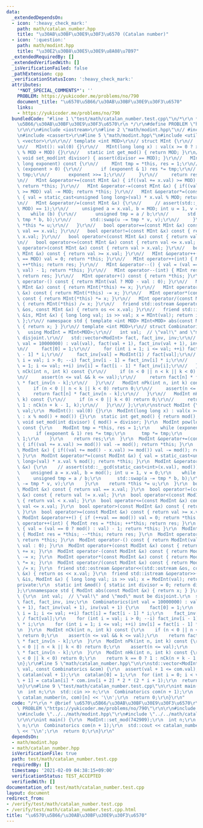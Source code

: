 ```yaml
---
data:
  _extendedDependsOn:
  - icon: ':heavy_check_mark:'
    path: math/catalan_number.hpp
    title: "\u30AB\u30BF\u30E9\u30F3\u6570 (Catalan number)"
  - icon: ':question:'
    path: math/modint.hpp
    title: "\u30E2\u30B8\u30E5\u30E9\u8A08\u7B97"
  _extendedRequiredBy: []
  _extendedVerifiedWith: []
  _isVerificationFailed: false
  _pathExtension: cpp
  _verificationStatusIcon: ':heavy_check_mark:'
  attributes:
    '*NOT_SPECIAL_COMMENTS*': ''
    PROBLEM: https://yukicoder.me/problems/no/790
    document_title: "\u6570\u5B66/\u30AB\u30BF\u30E9\u30F3\u6570"
    links:
    - https://yukicoder.me/problems/no/790
  bundledCode: "#line 1 \"test/math/catalan_number.test.cpp\"\n/*\r\n * @brief \u6570\
    \u5B66/\u30AB\u30BF\u30E9\u30F3\u6570\r\n */\r\n#define PROBLEM \"https://yukicoder.me/problems/no/790\"\
    \r\n\r\n#include <iostream>\r\n#line 2 \"math/modint.hpp\"\n// #include <algorithm>\r\
    \n#include <cassert>\r\n#line 5 \"math/modint.hpp\"\n#include <utility>\r\n#include\
    \ <vector>\r\n\r\n// template <int MOD>\r\n// struct MInt {\r\n//   unsigned val;\r\
    \n//   MInt(): val(0) {}\r\n//   MInt(long long x) : val(x >= 0 ? x % MOD : x\
    \ % MOD + MOD) {}\r\n//   static int get_mod() { return MOD; }\r\n//   static\
    \ void set_mod(int divisor) { assert(divisor == MOD); }\r\n//   MInt pow(long\
    \ long exponent) const {\r\n//     MInt tmp = *this, res = 1;\r\n//     while\
    \ (exponent > 0) {\r\n//       if (exponent & 1) res *= tmp;\r\n//       tmp *=\
    \ tmp;\r\n//       exponent >>= 1;\r\n//     }\r\n//     return res;\r\n//   }\r\
    \n//   MInt &operator+=(const MInt &x) { if((val += x.val) >= MOD) val -= MOD;\
    \ return *this; }\r\n//   MInt &operator-=(const MInt &x) { if((val += MOD - x.val)\
    \ >= MOD) val -= MOD; return *this; }\r\n//   MInt &operator*=(const MInt &x)\
    \ { val = static_cast<unsigned long long>(val) * x.val % MOD; return *this; }\r\
    \n//   MInt &operator/=(const MInt &x) {\r\n//     // assert(std::__gcd(static_cast<int>(x.val),\
    \ MOD) == 1);\r\n//     unsigned a = x.val, b = MOD; int u = 1, v = 0;\r\n// \
    \    while (b) {\r\n//       unsigned tmp = a / b;\r\n//       std::swap(a -=\
    \ tmp * b, b);\r\n//       std::swap(u -= tmp * v, v);\r\n//     }\r\n//     return\
    \ *this *= u;\r\n//   }\r\n//   bool operator==(const MInt &x) const { return\
    \ val == x.val; }\r\n//   bool operator!=(const MInt &x) const { return val !=\
    \ x.val; }\r\n//   bool operator<(const MInt &x) const { return val < x.val; }\r\
    \n//   bool operator<=(const MInt &x) const { return val <= x.val; }\r\n//   bool\
    \ operator>(const MInt &x) const { return val > x.val; }\r\n//   bool operator>=(const\
    \ MInt &x) const { return val >= x.val; }\r\n//   MInt &operator++() { if (++val\
    \ == MOD) val = 0; return *this; }\r\n//   MInt operator++(int) { MInt res = *this;\
    \ ++*this; return res; }\r\n//   MInt &operator--() { val = (val == 0 ? MOD :\
    \ val) - 1; return *this; }\r\n//   MInt operator--(int) { MInt res = *this; --*this;\
    \ return res; }\r\n//   MInt operator+() const { return *this; }\r\n//   MInt\
    \ operator-() const { return MInt(val ? MOD - val : 0); }\r\n//   MInt operator+(const\
    \ MInt &x) const { return MInt(*this) += x; }\r\n//   MInt operator-(const MInt\
    \ &x) const { return MInt(*this) -= x; }\r\n//   MInt operator*(const MInt &x)\
    \ const { return MInt(*this) *= x; }\r\n//   MInt operator/(const MInt &x) const\
    \ { return MInt(*this) /= x; }\r\n//   friend std::ostream &operator<<(std::ostream\
    \ &os, const MInt &x) { return os << x.val; }\r\n//   friend std::istream &operator>>(std::istream\
    \ &is, MInt &x) { long long val; is >> val; x = MInt(val); return is; }\r\n//\
    \ };\r\n// namespace std { template <int MOD> MInt<MOD> abs(const MInt<MOD> &x)\
    \ { return x; } }\r\n// template <int MOD>\r\n// struct Combinatorics {\r\n//\
    \   using ModInt = MInt<MOD>;\r\n//   int val;  // \"val!\" and \"mod\" must be\
    \ disjoint.\r\n//   std::vector<ModInt> fact, fact_inv, inv;\r\n//   Combinatorics(int\
    \ val = 10000000) : val(val), fact(val + 1), fact_inv(val + 1), inv(val + 1) {\r\
    \n//     fact[0] = 1;\r\n//     for (int i = 1; i <= val; ++i) fact[i] = fact[i\
    \ - 1] * i;\r\n//     fact_inv[val] = ModInt(1) / fact[val];\r\n//     for (int\
    \ i = val; i > 0; --i) fact_inv[i - 1] = fact_inv[i] * i;\r\n//     for (int i\
    \ = 1; i <= val; ++i) inv[i] = fact[i - 1] * fact_inv[i];\r\n//   }\r\n//   ModInt\
    \ nCk(int n, int k) const {\r\n//     if (n < 0 || n < k || k < 0) return 0;\r\
    \n//     assert(n <= val && k <= val);\r\n//     return fact[n] * fact_inv[k]\
    \ * fact_inv[n - k];\r\n//   }\r\n//   ModInt nPk(int n, int k) const {\r\n//\
    \     if (n < 0 || n < k || k < 0) return 0;\r\n//     assert(n <= val);\r\n//\
    \     return fact[n] * fact_inv[n - k];\r\n//   }\r\n//   ModInt nHk(int n, int\
    \ k) const {\r\n//     if (n < 0 || k < 0) return 0;\r\n//     return k == 0 ?\
    \ 1 : nCk(n + k - 1, k);\r\n//   }\r\n// };\r\n\r\nstruct ModInt {\r\n  unsigned\
    \ val;\r\n  ModInt(): val(0) {}\r\n  ModInt(long long x) : val(x >= 0 ? x % mod()\
    \ : x % mod() + mod()) {}\r\n  static int get_mod() { return mod(); }\r\n  static\
    \ void set_mod(int divisor) { mod() = divisor; }\r\n  ModInt pow(long long exponent)\
    \ const {\r\n    ModInt tmp = *this, res = 1;\r\n    while (exponent > 0) {\r\n\
    \      if (exponent & 1) res *= tmp;\r\n      tmp *= tmp;\r\n      exponent >>=\
    \ 1;\r\n    }\r\n    return res;\r\n  }\r\n  ModInt &operator+=(const ModInt &x)\
    \ { if((val += x.val) >= mod()) val -= mod(); return *this; }\r\n  ModInt &operator-=(const\
    \ ModInt &x) { if((val += mod() - x.val) >= mod()) val -= mod(); return *this;\
    \ }\r\n  ModInt &operator*=(const ModInt &x) { val = static_cast<unsigned long\
    \ long>(val) * x.val % mod(); return *this; }\r\n  ModInt &operator/=(const ModInt\
    \ &x) {\r\n    // assert(std::__gcd(static_cast<int>(x.val), mod()) == 1);\r\n\
    \    unsigned a = x.val, b = mod(); int u = 1, v = 0;\r\n    while (b) {\r\n \
    \     unsigned tmp = a / b;\r\n      std::swap(a -= tmp * b, b);\r\n      std::swap(u\
    \ -= tmp * v, v);\r\n    }\r\n    return *this *= u;\r\n  }\r\n  bool operator==(const\
    \ ModInt &x) const { return val == x.val; }\r\n  bool operator!=(const ModInt\
    \ &x) const { return val != x.val; }\r\n  bool operator<(const ModInt &x) const\
    \ { return val < x.val; }\r\n  bool operator<=(const ModInt &x) const { return\
    \ val <= x.val; }\r\n  bool operator>(const ModInt &x) const { return val > x.val;\
    \ }\r\n  bool operator>=(const ModInt &x) const { return val >= x.val; }\r\n \
    \ ModInt &operator++() { if (++val == mod()) val = 0; return *this; }\r\n  ModInt\
    \ operator++(int) { ModInt res = *this; ++*this; return res; }\r\n  ModInt &operator--()\
    \ { val = (val == 0 ? mod() : val) - 1; return *this; }\r\n  ModInt operator--(int)\
    \ { ModInt res = *this; --*this; return res; }\r\n  ModInt operator+() const {\
    \ return *this; }\r\n  ModInt operator-() const { return ModInt(val ? mod() -\
    \ val : 0); }\r\n  ModInt operator+(const ModInt &x) const { return ModInt(*this)\
    \ += x; }\r\n  ModInt operator-(const ModInt &x) const { return ModInt(*this)\
    \ -= x; }\r\n  ModInt operator*(const ModInt &x) const { return ModInt(*this)\
    \ *= x; }\r\n  ModInt operator/(const ModInt &x) const { return ModInt(*this)\
    \ /= x; }\r\n  friend std::ostream &operator<<(std::ostream &os, const ModInt\
    \ &x) { return os << x.val; }\r\n  friend std::istream &operator>>(std::istream\
    \ &is, ModInt &x) { long long val; is >> val; x = ModInt(val); return is; }\r\n\
    private:\r\n  static int &mod() { static int divisor = 0; return divisor; }\r\n\
    };\r\nnamespace std { ModInt abs(const ModInt &x) { return x; } }\r\nstruct Combinatorics\
    \ {\r\n  int val;  // \"val!\" and \"mod\" must be disjoint.\r\n  std::vector<ModInt>\
    \ fact, fact_inv, inv;\r\n  Combinatorics(int val = 10000000) : val(val), fact(val\
    \ + 1), fact_inv(val + 1), inv(val + 1) {\r\n    fact[0] = 1;\r\n    for (int\
    \ i = 1; i <= val; ++i) fact[i] = fact[i - 1] * i;\r\n    fact_inv[val] = ModInt(1)\
    \ / fact[val];\r\n    for (int i = val; i > 0; --i) fact_inv[i - 1] = fact_inv[i]\
    \ * i;\r\n    for (int i = 1; i <= val; ++i) inv[i] = fact[i - 1] * fact_inv[i];\r\
    \n  }\r\n  ModInt nCk(int n, int k) const {\r\n    if (n < 0 || n < k || k < 0)\
    \ return 0;\r\n    assert(n <= val && k <= val);\r\n    return fact[n] * fact_inv[k]\
    \ * fact_inv[n - k];\r\n  }\r\n  ModInt nPk(int n, int k) const {\r\n    if (n\
    \ < 0 || n < k || k < 0) return 0;\r\n    assert(n <= val);\r\n    return fact[n]\
    \ * fact_inv[n - k];\r\n  }\r\n  ModInt nHk(int n, int k) const {\r\n    if (n\
    \ < 0 || k < 0) return 0;\r\n    return k == 0 ? 1 : nCk(n + k - 1, k);\r\n  }\r\
    \n};\r\n#line 5 \"math/catalan_number.hpp\"\n\r\nstd::vector<ModInt> catalan_number(int\
    \ val, const Combinatorics &com) {\r\n  assert(val + 1 <= com.val);\r\n  std::vector<ModInt>\
    \ catalan(val + 1);\r\n  catalan[0] = 1;\r\n  for (int i = 0; i < val; ++i) catalan[i\
    \ + 1] = catalan[i] * com.inv[i + 2] * 2 * (2 * i + 1);\r\n  return catalan;\r\
    \n}\r\n#line 9 \"test/math/catalan_number.test.cpp\"\n\r\nint main() {\r\n  ModInt::set_mod(742909);\r\
    \n  int n;\r\n  std::cin >> n;\r\n  Combinatorics com(n + 1);\r\n  std::cout <<\
    \ catalan_number(n, com)[n] << '\\n';\r\n  return 0;\r\n}\r\n"
  code: "/*\r\n * @brief \u6570\u5B66/\u30AB\u30BF\u30E9\u30F3\u6570\r\n */\r\n#define\
    \ PROBLEM \"https://yukicoder.me/problems/no/790\"\r\n\r\n#include <iostream>\r\
    \n#include \"../../math/modint.hpp\"\r\n#include \"../../math/catalan_number.hpp\"\
    \r\n\r\nint main() {\r\n  ModInt::set_mod(742909);\r\n  int n;\r\n  std::cin >>\
    \ n;\r\n  Combinatorics com(n + 1);\r\n  std::cout << catalan_number(n, com)[n]\
    \ << '\\n';\r\n  return 0;\r\n}\r\n"
  dependsOn:
  - math/modint.hpp
  - math/catalan_number.hpp
  isVerificationFile: true
  path: test/math/catalan_number.test.cpp
  requiredBy: []
  timestamp: '2021-02-09 04:38:15+09:00'
  verificationStatus: TEST_ACCEPTED
  verifiedWith: []
documentation_of: test/math/catalan_number.test.cpp
layout: document
redirect_from:
- /verify/test/math/catalan_number.test.cpp
- /verify/test/math/catalan_number.test.cpp.html
title: "\u6570\u5B66/\u30AB\u30BF\u30E9\u30F3\u6570"
---
```

